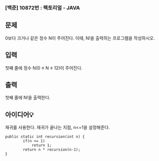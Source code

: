 ### [백준] 10872번 : 팩토리얼 - JAVA


## 문제
0보다 크거나 같은 정수 N이 주어진다. 이때, N!을 출력하는 프로그램을 작성하시오.

## 입력
첫째 줄에 정수 N(0 ≤ N ≤ 12)이 주어진다.

## 출력
첫째 줄에 N!을 출력한다.

## 아이디어💡
재귀를 사용한다.
재귀가 끝나는 지점, n<=1을 설정해준다.

```
public static int recursion(int n) {
		if(n <= 1)
			return 1;
		return n * recursion(n-1);
}
```
